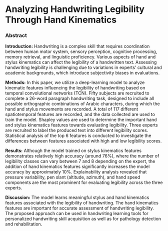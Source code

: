 # Analyzing Handwriting Legibility Through Hand Kinematics
### Abstract
**Introduction:** Handwriting is a complex skill that requires coordination between human motor system, sensory perception, cognitive processing, memory retrieval, and linguistic proficiency. Various aspects of hand and stylus kinematics can affect the legibility of a handwritten text. Assessing handwriting legibility is challenging due to variations in experts' cultural and academic backgrounds, which introduce subjectivity biases in evaluations.
	
**Methods:** In this paper, we utilize a deep-learning model to analyze kinematic features influencing the legibility of handwriting based on temporal convolutional networks (TCN). Fifty subjects are recruited to complete a 26-word paragraph handwriting task, designed to include all possible orthographic combinations of Arabic characters, during which the hand and stylus movements are recorded. A total of 117 different spatiotemporal features are recorded, and the data collected are used to train the model. Shapley values are used to determine the important hand and stylus kinematics features towards evaluating legibility. Three experts are recruited to label the produced text into different legibility scores. Statistical analysis of the top 6 features is conducted to investigate the differences between features associated with high and low legibility scores. 
	
**Results:** Although the model trained on stylus kinematics features demonstrates relatively high accuracy (around 76\%), where the number of legibility classes can vary between 7 and 8 depending on the expert, the addition of hand kinematics features significantly increases the model accuracy by approximately 10\%. Explainability analysis revealed that pressure variability, pen slant (altitude, azimuth), and hand speed components are the most prominent for evaluating legibility across the three experts. 
	
**Discussion:** The model learns meaningful stylus and hand kinematics features associated with the legibility of handwriting. The hand kinematics features are important for accurate assessment of handwriting legibility. The proposed approach can be used in handwriting learning tools for personalized handwriting skill acquisition as well as for pathology detection and rehabilitation. 
	
